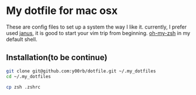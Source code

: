 My dotfile for mac osx
======================
These are config files to set up a system the way I like it.
currently, I prefer used [janus](https://github.com/carlhuda/janus), it
is good to start your vim trip from beginning.
[oh-my-zsh](https://github.com/robbyrussell/oh-my-zsh) in my default
shell.

## Installation(to be continue)
```bash
git clone git@github.com:y00rb/dotfile.git ~/.my_dotfiles
cd ~/.my_dotfiles
```

```bash
cp zsh .zshrc
```

